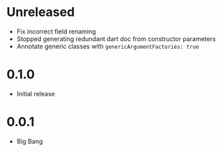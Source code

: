 # Unreleased

- Fix incorrect field renaming
- Stopped generating redundant dart doc from constructor parameters
- Annotate generic classes with `genericArgumentFactories: true`

# 0.1.0

- Initial release

# 0.0.1

- Big Bang
